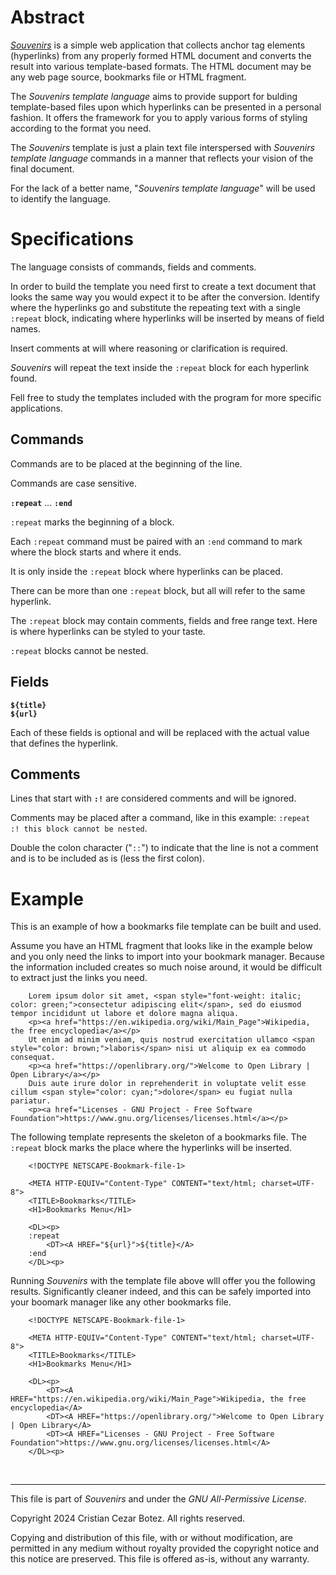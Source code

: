 
# Abstract

_[Souvenirs](https://github.com/cx2b/souvenirs "Souvenirs on GitHub")_ is a simple web application that collects anchor tag elements (hyperlinks) from any properly formed HTML document and converts the result into various template-based formats. The HTML document may be any web page source, bookmarks file or HTML fragment.

The _Souvenirs template language_ aims to provide support for bulding template-based files upon which hyperlinks can be presented in a personal fashion. It offers the framework for you to apply various forms of styling according to the format you need.

The _Souvenirs_ template is just a plain text file interspersed with _Souvenirs template language_ commands in a manner that reflects your vision of the final document.

For the lack of a better name, "_Souvenirs template language_" will be used to identify the language.


# Specifications

The language consists of commands, fields and comments.

In order to build the template you need first to create a text document that looks the same way you would expect it to be after the conversion. Identify where the hyperlinks go and substitute the repeating text with a single `:repeat` block, indicating where hyperlinks will be inserted by means of field names.

Insert comments at will where reasoning or clarification is required.

_Souvenirs_ will repeat the text inside the `:repeat` block for each hyperlink found.

Fell free to study the templates included with the program for more specific applications.


## Commands

Commands are to be placed at the beginning of the line.

Commands are case sensitive.

**`:repeat`** ... **`:end`**

`:repeat` marks the beginning of a block.

Each `:repeat` command must be paired with an `:end` command to mark where the block starts and where it ends.

It is only inside the `:repeat` block where hyperlinks can be placed.

There can be more than one `:repeat` block, but all will refer to the same hyperlink.

The `:repeat` block may contain comments, fields and free range text. Here is where hyperlinks can be styled to your taste.

`:repeat` blocks cannot be nested.


## Fields

**`${title}`**  
**`${url}`**

Each of these fields is optional and will be replaced with the actual value that defines the hyperlink.


## Comments

Lines that start with **`:!`** are considered comments and will be ignored.

Comments may be placed after a command, like in this example:
`:repeat  :! this block cannot be nested`.

Double the colon character ("`::`") to indicate that the line is not a comment and is to be included as is (less the first colon).


# Example

This is an example of how a bookmarks file template can be built and used.

Assume you have an HTML fragment that looks like in the example below and you only need the links to import into your bookmark manager. Because the information included creates so much noise around, it would be difficult to extract just the links you need.

```
    Lorem ipsum dolor sit amet, <span style="font-weight: italic; color: green;">consectetur adipiscing elit</span>, sed do eiusmod tempor incididunt ut labore et dolore magna aliqua.
    <p><a href="https://en.wikipedia.org/wiki/Main_Page">Wikipedia, the free encyclopedia</a></p>
    Ut enim ad minim veniam, quis nostrud exercitation ullamco <span style="color: brown;">laboris</span> nisi ut aliquip ex ea commodo consequat.
    <p><a href="https://openlibrary.org/">Welcome to Open Library | Open Library</a></p>
    Duis aute irure dolor in reprehenderit in voluptate velit esse cillum <span style="color: cyan;">dolore</span> eu fugiat nulla pariatur.
    <p><a href="Licenses - GNU Project - Free Software Foundation">https://www.gnu.org/licenses/licenses.html</a></p>
```

The following template represents the skeleton of a bookmarks file. The `:repeat` block marks the place where the hyperlinks will be inserted.

```
    <!DOCTYPE NETSCAPE-Bookmark-file-1>

    <META HTTP-EQUIV="Content-Type" CONTENT="text/html; charset=UTF-8">
    <TITLE>Bookmarks</TITLE>
    <H1>Bookmarks Menu</H1>

    <DL><p>
    :repeat
        <DT><A HREF="${url}">${title}</A>
    :end
    </DL><p>
```

Running _Souvenirs_ with the template file above wlll offer you the following results. Significantly cleaner indeed, and this can be safely imported into your boomark manager like any other bookmarks file.

```
    <!DOCTYPE NETSCAPE-Bookmark-file-1>

    <META HTTP-EQUIV="Content-Type" CONTENT="text/html; charset=UTF-8">
    <TITLE>Bookmarks</TITLE>
    <H1>Bookmarks Menu</H1>

    <DL><p>
        <DT><A HREF="https://en.wikipedia.org/wiki/Main_Page">Wikipedia, the free encyclopedia</A>
        <DT><A HREF="https://openlibrary.org/">Welcome to Open Library | Open Library</A>
        <DT><A HREF="Licenses - GNU Project - Free Software Foundation">https://www.gnu.org/licenses/licenses.html</A>
    </DL><p>
```

<br>

----------------------------------------------------------------------

This file is part of _Souvenirs_ and under the _GNU All-Permissive License_.

Copyright 2024 Cristian Cezar Botez. All rights reserved.

Copying and distribution of this file, with or without modification, are permitted in any medium without royalty provided the copyright notice and this notice are preserved.  This file is offered as-is, without any warranty.
